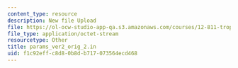 ```yaml
---
content_type: resource
description: New file Upload
file: https://ol-ocw-studio-app-qa.s3.amazonaws.com/courses/12-811-tropical-meteorology-spring-2011/f1c92effc8d80b8db717073564ecd468_params_ver2_orig_2.in
file_type: application/octet-stream
resourcetype: Other
title: params_ver2_orig_2.in
uid: f1c92eff-c8d8-0b8d-b717-073564ecd468
---
```

